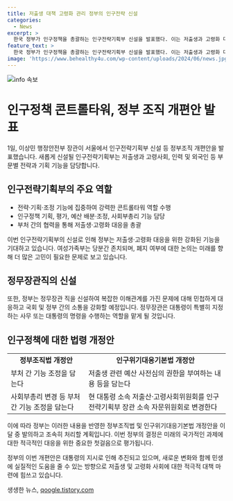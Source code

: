 ```yaml
---
title: 저출생 대책 고령화 관리 정부의 인구전략 신설
categories:
  - News
excerpt: >
  한국 정부가 인구정책을 총괄하는 인구전략기획부 신설을 발표했다. 이는 저출생과 고령화 대응, 인력 및 이민 등 인구 정책을 포괄하기 위한 조치로, 사회부총리 기능을 수행하고 부처 간 기능 조정이 이뤄질 예정이다. 이에 따른 정부조직법 및 저출산과 고령화 사회기본법 개정안이 이달 중 발의 및 처리될 예정이며, 여성가족부는 당분간 존치될 것으로 보인다.
feature_text: >
  한국 정부가 인구정책을 총괄하는 인구전략기획부 신설을 발표했다. 이는 저출생과 고령화 대응, 인력 및 이민 등 인구 정책을 포괄하기 위한 조치로, 사회부총리 기능을 수행하고 부처 간 기능 조정이 이뤄질 예정이다. 이에 따른 정부조직법 및 저출산과 고령화 사회기본법 개정안이 이달 중 발의 및 처리될 예정이며, 여성가족부는 당분간 존치될 것으로 보인다.
image: 'https://www.behealthy4u.com/wp-content/uploads/2024/06/news.jpg'
---
```


<p><img src="https://www.behealthy4u.com/wp-content/uploads/2024/06/news.jpg" alt="info 속보" /></p>

<h1>인구정책 콘트롤타워, 정부 조직 개편안 발표</h1>

<p data-ke-size="size16">1일, 이상민 행정안전부 장관이 서울에서 인구전략기획부 신설 등 정부조직 개편안을 발표했습니다. 새롭게 신설될 인구전략기획부는 저출생과 고령사회, 인력 및 외국인 등 부문별 전략과 기획 기능을 담당합니다.</p>

<h2 data-ke-size="size26">인구전략기획부의 주요 역할</h2>

<ul>
  <li>전략·기획·조정 기능에 집중하여 강력한 콘트롤타워 역할 수행</li>
  <li>인구정책 기획, 평가, 예산 배분·조정, 사회부총리 기능 담당</li>
  <li>부처 간의 협력을 통해 저출생·고령화 대응을 총괄</li>
</ul>

<p data-ke-size="size16">이번 인구전략기획부의 신설로 인해 정부는 저출생·고령화 대응을 위한 강화된 기능을 기대하고 있습니다. 여성가족부는 당분간 존치되며, 폐지 여부에 대한 논의는 미래를 향해 더 많은 고민이 필요한 문제로 보고 있습니다.</p>

<h2 data-ke-size="size26">정무장관직의 신설</h2>

<p data-ke-size="size16">또한, 정부는 정무장관 직을 신설하여 복잡한 이해관계를 가진 문제에 대해 민첩하게 대응하고 국회 및 정부 간의 소통을 강화할 예정입니다. 정무장관은 대통령이 특별히 지정하는 사무 또는 대통령의 명령을 수행하는 역할을 맡게 될 것입니다.</p>

<h2 data-ke-size="size26">인구정책에 대한 법령 개정안</h2>

<table>
  <tr>
    <td style="text-align: center; height: 17px;"><b>정부조직법 개정안</b></td>
    <td style="text-align: center; height: 17px;"><b>인구위기대응기본법 개정안</b></td>
  </tr>
  <tr>
    <td>부처 간 기능 조정을 담는다</td>
    <td>저출생 관련 예산 사전심의 권한을 부여하는 내용 등을 담는다</td>
  </tr>
  <tr>
    <td>사회부총리 변경 등 부처 간 기능 조정을 담는다</td>
    <td>현 대통령 소속 저출산·고령사회위원회를 인구전략기획부 장관 소속 자문위원회로 변경한다</td>
  </tr>
</table>

<p data-ke-size="size16">이에 따라 정부는 이러한 내용을 반영한 정부조직법 및 인구위기대응기본법 개정안을 이달 중 발의하고 조속히 처리할 계획입니다. 이번 정부의 결정은 미래의 국가적인 과제에 대한 적극적인 대응을 위한 중요한 첫걸음으로 평가됩니다.</p>

<p data-ke-size="size16">정부의 이번 개편안은 대통령의 지시로 인해 추진되고 있으며, 새로운 변화와 함께 민생에 실질적인 도움을 줄 수 있는 방향으로 저출생 및 고령화 사회에 대한 적극적 대책 마련에 힘쓰고 있습니다.</p>
생생한 뉴스, <a href="https://qoogle.tistory.com" rel="dofollow">qoogle.tistory.com</a>


